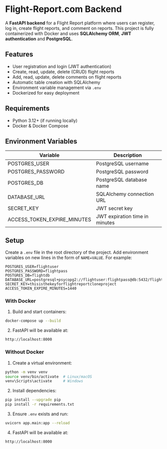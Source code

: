 # Flight-Report.com Backend

A **FastAPI backend** for a Flight Report platform where users can register, log in, create flight reports, and comment on reports. This project is fully containerized with Docker and uses **SQLAlchemy ORM**, **JWT authentication** and **PostgreSQL**.

## Features

- User registration and login (JWT authentication)
- Create, read, update, delete (CRUD) flight reports
- Add, read, update, delete comments on flight reports
- Automatic table creation with SQLAlchemy
- Environment variable management via `.env`
- Dockerized for easy deployment


## Requirements

- Python 3.12+ (if running locally)
- Docker & Docker Compose


## Environment Variables

| Variable | Description |
| --- | --- |
| POSTGRES_USER | PostgreSQL username |
| POSTGRES_PASSWORD | PostgreSQL password |
| POSTGRES_DB | PostgreSQL database name |
| DATABASE_URL | SQLAlchemy connection URL |
| SECRET_KEY | JWT secret key |
| ACCESS_TOKEN_EXPIRE_MINUTES | JWT expiration time in minutes |


## Setup

Create a `.env` file in the root directory of the project. Add environment variables on new lines in the form of `NAME=VALUE`. For example:

```
POSTGRES_USER=flightuser
POSTGRES_PASSWORD=flightpass
POSTGRES_DB=flightdb
DATABASE_URL=postgresql+psycopg2://flightuser:flightpass@db:5432/flightdb
SECRET_KEY=thisisthekeyforflightreportcloneproject
ACCESS_TOKEN_EXPIRE_MINUTES=1440
```

### With Docker

1. Build and start containers:

```bash
docker-compose up --build
```

2. FastAPI will be available at:

```
http://localhost:8000
```

### Without Docker

1. Create a virtual environment:

```bash
python -m venv venv
source venv/bin/activate  # Linux/macOS
venv\Scripts\activate     # Windows
```

2. Install dependencies:

```bash
pip install --upgrade pip
pip install -r requirements.txt
```

3. Ensure `.env` exists and run:

```bash
uvicorn app.main:app --reload
```

4. FastAPI will be available at:

```
http://localhost:8000
```
